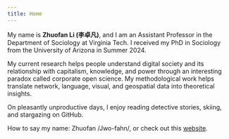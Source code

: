 ```yaml
---
title: Home
---
```


<!-- <style type="text/css">
.home {
  text-align: center;
}
.home h1 {
  font-size: 3em;
}
.home h2 {
  margin-bottom: 4em;
}
.home ul {
  margin-left: -4em;
}
.home ul li {
  display: inline-block;
  margin-left: 4em;
}
</style> -->

<style type="text/css">
.home h1{
  text-align: center;
}
.home h2 {
  border-bottom: 1px solid var(--border-color);
}
.home h3 {
  font-variant: small-caps;
  text-align: center;
}
</style>

My name is **Zhuofan Li (李卓凡)**, and I am an Assistant Professor in the Department of Sociology at Virginia Tech. I received my PhD in Sociology from the University of Arizona in Summer 2024. 

My current research helps people understand digital society and its relationship with capitalism, knowledge, and power through an interesting paradox called corporate open science. My methodological work helps translate network, language, visual, and geospatial data into theoretical insights. 

On pleasantly unproductive days, I enjoy reading detective stories, skiing, and stargazing on GitHub. 

How to say my name: Zhuofan /Jwo-fahn/, or check out this [website](https://www.chinesenamesinenglish.com/wiki/Zhuofan). 